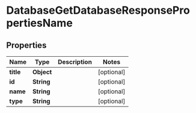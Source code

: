 

# DatabaseGetDatabaseResponsePropertiesName


## Properties

| Name | Type | Description | Notes |
|------------ | ------------- | ------------- | -------------|
|**title** | **Object** |  |  [optional] |
|**id** | **String** |  |  [optional] |
|**name** | **String** |  |  [optional] |
|**type** | **String** |  |  [optional] |



